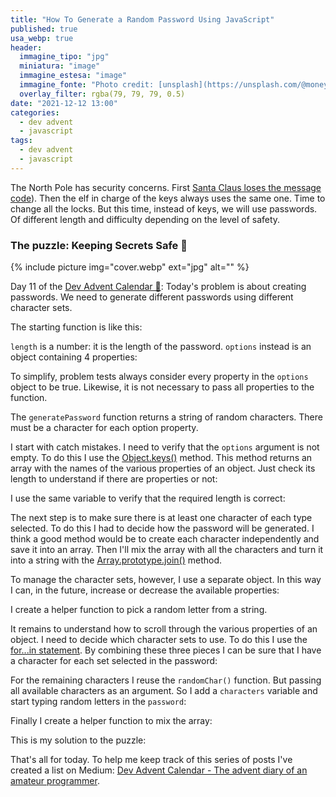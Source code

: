 ```yaml
---
title: "How To Generate a Random Password Using JavaScript"
published: true
usa_webp: true
header:
  immagine_tipo: "jpg"
  miniatura: "image"
  immagine_estesa: "image"
  immagine_fonte: "Photo credit: [unsplash](https://unsplash.com/@moneyphotos)"
  overlay_filter: rgba(79, 79, 79, 0.5)
date: "2021-12-12 13:00"
categories:
  - dev advent
  - javascript
tags:
  - dev advent
  - javascript
---
```


The North Pole has security concerns. First [Santa Claus loses the message code](https://el3um4s.medium.com/how-to-convert-from-binary-to-text-in-javascript-and-viceversa-b617d9044436)). Then the elf in charge of the keys always uses the same one. Time to change all the locks. But this time, instead of keys, we will use passwords. Of different length and difficulty depending on the level of safety.

### The puzzle: Keeping Secrets Safe 🔑

{% include picture img="cover.webp" ext="jpg" alt="" %}

Day 11 of the [Dev Advent Calendar 🎅](https://github.com/devadvent/puzzle-11): Today's problem is about creating passwords. We need to generate different passwords using different character sets.

The starting function is like this:

<script src="https://gist.github.com/el3um4s/f3c83e15edaa2a701f75b394f68d9f08.js"></script>

`length` is a number: it is the length of the password. `options` instead is an object containing 4 properties:

<script src="https://gist.github.com/el3um4s/f55391a753e9d66aa5d2c884a9a62e3b.js"></script>

To simplify, problem tests always consider every property in the `options` object to be true. Likewise, it is not necessary to pass all properties to the function.

The `generatePassword` function returns a string of random characters. There must be a character for each option property.

I start with catch mistakes. I need to verify that the `options` argument is not empty. To do this I use the [Object.keys()](https://developer.mozilla.org/en-US/docs/Web/JavaScript/Reference/Global_Objects/Object/keys) method. This method returns an array with the names of the various properties of an object. Just check its length to understand if there are properties or not:

<script src="https://gist.github.com/el3um4s/18d0079b3a95ff42125afd0c9a427dc7.js"></script>

I use the same variable to verify that the required length is correct:

<script src="https://gist.github.com/el3um4s/591f29d4edbfc888796159526d3d9400.js"></script>

The next step is to make sure there is at least one character of each type selected. To do this I had to decide how the password will be generated. I think a good method would be to create each character independently and save it into an array. Then I'll mix the array with all the characters and turn it into a string with the [Array.prototype.join()](https://developer.mozilla.org/en-US/docs/Web/JavaScript/Reference/Global_Objects/Array/join) method.

To manage the character sets, however, I use a separate object. In this way I can, in the future, increase or decrease the available properties:

<script src="https://gist.github.com/el3um4s/cfe01c18884f64ada2e2abde92ade6e3.js"></script>

I create a helper function to pick a random letter from a string.

<script src="https://gist.github.com/el3um4s/29066542fd690abe56aa326daf75c7d0.js"></script>

It remains to understand how to scroll through the various properties of an object. I need to decide which character sets to use. To do this I use the [for...in statement](https://developer.mozilla.org/en-US/docs/Web/JavaScript/Reference/Statements/for...in). By combining these three pieces I can be sure that I have a character for each set selected in the password:

<script src="https://gist.github.com/el3um4s/d64a30f79eded9b5ded04b8fe2d268b9.js"></script>

For the remaining characters I reuse the `randomChar()` function. But passing all available characters as an argument. So I add a `characters` variable and start typing random letters in the `password`:

<script src="https://gist.github.com/el3um4s/6d76fd085b7ad5cfb1609c9795ccaf00.js"></script>

Finally I create a helper function to mix the array:

<script src="https://gist.github.com/el3um4s/24478f0f6a07766b163cb8289d57f971.js"></script>

This is my solution to the puzzle:

<script src="https://gist.github.com/el3um4s/fd22d8aacf3d0fd8182c9b60ab6e5945.js"></script>

That's all for today. To help me keep track of this series of posts I've created a list on Medium: [Dev Advent Calendar - The advent diary of an amateur programmer](https://el3um4s.medium.com/list/dev-advent-calendar-89d163132d6e).
